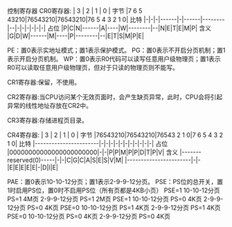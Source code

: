 控制寄存器
CR0寄存器:
|    3       |   2    |   1    |       0      |  字节
|7 6 5  43210|76543210|76543210|76 5 4 3 2 1 0|  比特
|-|-|-|------|-|------|--------|--|-|-|-|-|-|-|  占位
|P|C|N|------|A|----|W|--------|--|N|E|T|E|M|P|  含义
|G|D|W|------|M|----|P|--------|--|E|T|S|M|P|E|

PE：置0表示实地址模式；置1表示保护模式。
PG：置0表示不开启分页机制；置1表示开启分页机制。
WP：置0表示R0代码可以读写任意用户级物理页；置1表示R0可以读取任意用户级物理页，但对于只读的物理页则不能写。

CR1寄存器:保留，不使用。

CR2寄存器:当CPU访问某个无效页面时，会产生缺页异常，此时，CPU会将引起异常的线性地址存放在CR2中。

CR3寄存器:存储进程页目录。

CR4寄存器:
|    3       |   2    |   1   |       0       |  字节
|76543210|76543210|76543 2 1 0|7 6 5 4 3 2 1 0|  比特
|-----------------------|-|-|-|-|-|-|-|-|-|-|-|  占位
|00000000000000000000000|-|-|P|P|M|P|P|D|T|P|V|  含义
|-------reserved(0)-----|-|-|C|G|C|A|S|E|S|V|M|
|-----------------------|-|-|E|E|E|E|E|-|D|I|E|

PAE：置0表示10-10-12分页；置1表示2-9-9-12分页。
PSE：PS位的总开关，置1时启用PS位，置0时不启用PS位（所有页都是4KB小页）
PSE=1  10-10-12分页    PS=1     4M页    2-9-9-12分页    PS=1    2M页 
PSE=1  10-10-12分页    PS=0     4K页    2-9-9-12分页    PS=0    4K页 
PSE=0  10-10-12分页    PS=1     4K页    2-9-9-12分页    PS=1    4K页 
PSE=0  10-10-12分页    PS=0     4K页    2-9-9-12分页    PS=0    4K页


